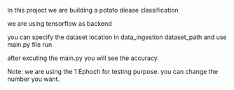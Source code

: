 In this project we are building a potato diease classification 

we are using tensorflow as backend

you can specify the dataset location in data_ingestion dataset_path and use main.py file run


after excuting the main.py you will see the accuracy.

Note: we are using the 1 Ephoch for testing purpose. you can change the number you want.